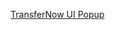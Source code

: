 <a href="popup:https://qa.ft.cashedge.com/signupGRel?INSTITUTION_ID=88851113&USER_FI_NUMBER=testtnndemo13&FIRST_NAME=WEB&LAST_NAME=Star&EMAIL=testtnndemo13@fiserv.com&STREET=477%20MARIBOR%20TR&CITY=RICHARDSON&STATE=TX&ZIP=75081&SSN=509382434&DOB=02/15/1994&PHONE=8022716026&ANUM0=1027119577&ACCOUNT_NUMBER0=1027119577&ADSC0=CHECKING1&ATYP0=1&ASTAT0=0&BALANCE0=44475&ASEG0=&RTN0=254074976&ANUM1=1062205499&ACCOUNT_NUMBER1=1062205499&ADSC1=CHECKING2&ATYP1=1&ASTAT1=0&BALANCE1=44475&ASEG1=&RTN1=254074976&ANUM2=1075467447&ACCOUNT_NUMBER2=1075467447&ADSC2=CHECKING3&ATYP2=1&ASTAT2=0&BALANCE2=44475&ASEG2=&RTN2=254074976&DRV_LIC=258963177&DRV_LIC_STATE=MN&USERIN_GOOD_STANDING=&CE_APPLICATION_CODE=TN" target="_blank">TransferNow UI Popup</a>